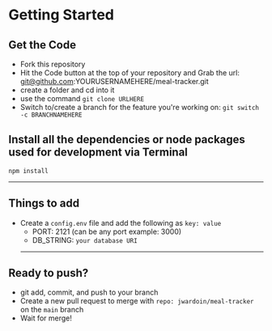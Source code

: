# Getting Started

## Get the Code

- Fork this repository
- Hit the Code button at the top of your repository and Grab the url: git@github.com:YOURUSERNAMEHERE/meal-tracker.git
- create a folder and cd into it
- use the command `git clone URLHERE`
- Switch to/create a branch for the feature you're working on: `git switch -c BRANCHNAMEHERE`

## Install all the dependencies or node packages used for development via Terminal

`npm install`

---

## Things to add

- Create a `config.env` file and add the following as `key: value`
  - PORT: 2121 (can be any port example: 3000)
  - DB_STRING: `your database URI`
  ***

## Ready to push?

- git add, commit, and push to your branch
- Create a new pull request to merge with `repo: jwardoin/meal-tracker` on the `main` branch
- Wait for merge!
